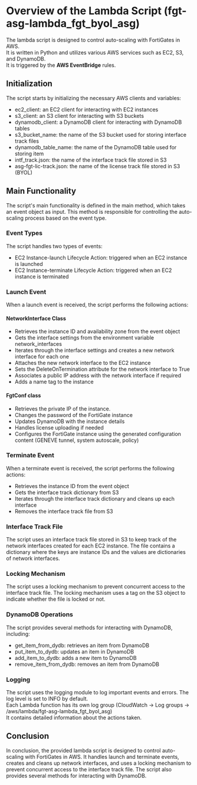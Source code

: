 # Overview of the Lambda Script (fgt-asg-lambda_fgt_byol_asg)

The lambda script is designed to control auto-scaling with FortiGates in AWS. <br>
It is written in Python and utilizes various AWS services such as EC2, S3, and DynamoDB.<br>
It is triggered by the **AWS EventBridge** rules.

## Initialization
The script starts by initializing the necessary AWS clients and variables:

- ec2_client: an EC2 client for interacting with EC2 instances
- s3_client: an S3 client for interacting with S3 buckets
- dynamodb_client: a DynamoDB client for interacting with DynamoDB tables
- s3_bucket_name: the name of the S3 bucket used for storing interface track files
- dynamodb_table_name: the name of the DynamoDB table used for storing item
- intf_track.json: the name of the interface track file stored in S3
- asg-fgt-lic-track.json: the name of the license track file stored in S3 (BYOL)

## Main Functionality
The script's main functionality is defined in the main method, which takes an event object as input. This method is responsible for controlling the auto-scaling process based on the event type.
### Event Types
The script handles two types of events:

- EC2 Instance-launch Lifecycle Action: triggered when an EC2 instance is launched
- EC2 Instance-terminate Lifecycle Action: triggered when an EC2 instance is terminated

### Launch Event
When a launch event is received, the script performs the following actions:
#### NetworkInterface Class
- Retrieves the instance ID and availability zone from the event object
- Gets the interface settings from the environment variable network_interfaces
- Iterates through the interface settings and creates a new network interface for each one
- Attaches the new network interface to the EC2 instance
- Sets the DeleteOnTermination attribute for the network interface to True
- Associates a public IP address with the network interface if required
- Adds a name tag to the instance
#### FgtConf class
- Retrieves the private IP of the instance.
- Changes the password of the FortiGate instance
- Updates DynamoDB with the instance details
- Handles license uploading if needed
- Configures the FortiGate instance using the generated configuration content (GENEVE tunnel, system autoscale, policy)

### Terminate Event
When a terminate event is received, the script performs the following actions:
- Retrieves the instance ID from the event object
- Gets the interface track dictionary from S3
- Iterates through the interface track dictionary and cleans up each interface
- Removes the interface track file from S3

### Interface Track File
The script uses an interface track file stored in S3 to keep track of the network interfaces created for each EC2 instance. The file contains a dictionary where the keys are instance IDs and the values are dictionaries of network interfaces.

### Locking Mechanism
The script uses a locking mechanism to prevent concurrent access to the interface track file. The locking mechanism uses a tag on the S3 object to indicate whether the file is locked or not.

### DynamoDB Operations
The script provides several methods for interacting with DynamoDB, including:

- get_item_from_dydb: retrieves an item from DynamoDB
- put_item_to_dydb: updates an item in DynamoDB
- add_item_to_dydb: adds a new item to DynamoDB
- remove_item_from_dydb: removes an item from DynamoDB

### Logging
The script uses the logging module to log important events and errors. The log level is set to INFO by default. <br>
Each Lambda function has its own log group (CloudWatch -> Log groups -> /aws/lambda/fgt-asg-lambda_fgt_byol_asg) <br>
It contains detailed information about the actions taken.

## Conclusion
In conclusion, the provided lambda script is designed to control auto-scaling with FortiGates in AWS. It handles launch and terminate events, creates and cleans up network interfaces, and uses a locking mechanism to prevent concurrent access to the interface track file. The script also provides several methods for interacting with DynamoDB.
